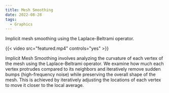 ```yaml
---
title: Mesh Smoothing
date: 2022-08-28
tags:
  - Graphics
---
```


Implicit mesh smoothing using the Laplace-Beltrami operator.

<!--more-->

{{< video src="featured.mp4" controls="yes" >}}

Implicit Mesh Smoothing involves analyzing the curvature of each vertex of the mesh using the Laplace-Beltrami operator. We examine how much each vertex protrudes compared to its neighbors and iteratively remove sudden bumps (high-frequency noise) while preserving the overall shape of the mesh. This is achieved by iteratively adjusting the locations of each vertex to move it closer to the local average. 












